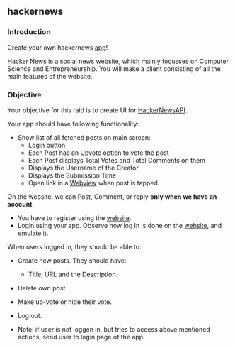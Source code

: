 ## hackernews

### Introduction

Create your own hackernews [app](https://news.ycombinator.com/)!

Hacker News is a social news website, which mainly focusses on Computer Science and Entrepreneurship. You will make a client consisting of all the main features of the website.

### Objective

Your objective for this raid is to create UI for [HackerNewsAPI](https://github.com/HackerNews/API).

Your app should have following functionality:

- Show list of all fetched posts on main screen:
  - Login button
  - Each Post has an Upvote option to vote the post
  - Each Post displays Total Votes and Total Comments on them
  - Displays the Username of the Creator
  - Displays the Submission Time
  - Open link in a [Webview](https://codelabs.developers.google.com/codelabs/flutter-webview#0) when post is tapped.

On the website, we can Post, Comment, or reply **only when we have an account**.

- You have to register using the [website](https://news.ycombinator.com/).
- Login using your app. Observe how log in is done on the [website](https://news.ycombinator.com/), and emulate it.

When users logged in, they should be able to:

- Create new posts. They should have:
  - Title, URL and the Description.
- Delete own post.
- Make up-vote or hide their vote.
- Log out.

- Note: if user is not loggen in, but tries to access above mentioned actions, send user to login page of the app.
